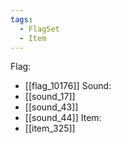 ```yaml
---
tags:
  - FlagSet
  - Item
---
```

Flag:
- [[flag_10176]]
Sound:
- [[sound_17]]
- [[sound_43]]
- [[sound_44]]
Item:
- [[item_325]]
